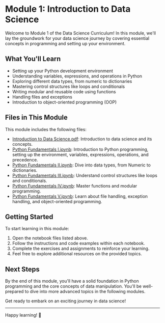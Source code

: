 # Module 1: Introduction to Data Science

Welcome to Module 1 of the Data Science Curriculum! In this module, we'll lay the groundwork for your data science journey by covering essential concepts in programming and setting up your environment.

## What You'll Learn

- Setting up your Python development environment
- Understanding variables, expressions, and operations in Python
- Exploring different data types, from numeric to dictionaries
- Mastering control structures like loops and conditionals
- Writing modular and reusable code using functions
- Handling files and exceptions
- Introduction to object-oriented programming (OOP)

## Files in This Module

This module includes the following files:

- [Introduction to Data Science.pdf](https://github.com/ibromodzi/DataScienceMastery/blob/main/Introduction%20to%20Data%20Science.pdf): Introduction to data science and its concepts.
- [Python Fundamentals I.ipynb](Python%20Fundamentals%20I.ipynb): Introduction to Python programming, setting up the environment, variables, expressions, operations, and precedence.
- [Python Fundamentals II.ipynb](Python%20Fundamentals%20II.ipynb): Dive into data types, from Numeric to dictionaries.
- [Python Fundamentals III.ipynb](Python%20Fundamentals%20III.ipynb): Understand control structures like loops and conditionals.
- [Python Fundamentals IV.ipynb](Python%20Fundamentals%20IV.ipynb): Master functions and modular programming.
- [Python Fundamentals V.ipynb](Python%20Fundamentals%20V.ipynb): Learn about file handling, exception handling, and object-oriented programming.

## Getting Started

To start learning in this module:

1. Open the notebook files listed above.
2. Follow the instructions and code examples within each notebook.
3. Complete the exercises and assignments to reinforce your learning.
4. Feel free to explore additional resources on the provided topics.

## Next Steps

By the end of this module, you'll have a solid foundation in Python programming and the core concepts of data manipulation. You'll be well-prepared to dive into more advanced topics in the following modules.

Get ready to embark on an exciting journey in data science!

---

Happy learning! 🚀

